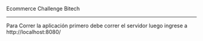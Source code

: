 Ecommerce Challenge Bitech

**********************
Para Correr la aplicación primero debe correr el servidor 
luego ingrese a http://localhost:8080/ 
